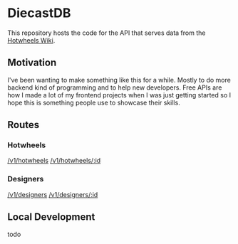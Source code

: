 # DiecastDB

This repository hosts the code for the API that serves data from the [Hotwheels Wiki](https://hotwheels.fandom.com/wiki/Hot_Wheels).

## Motivation

I've been wanting to make something like this for a while. Mostly to do more backend kind of programming and to help new developers. Free APIs are how I made a lot of my frontend projects when I was just getting started so I hope this is something people use to showcase their skills.

## Routes

### Hotwheels

[/v1/hotwheels](https://diecastdb.dev/v1/hotwheels)
[/v1/hotwheels/:id](https://diecastdb.dev/v1/hotwheels/1)

### Designers

[/v1/designers](https://diecastdb.dev/v1/designers)
[/v1/designers/:id](https://diecastdb.dev/v1/designers/1)

## Local Development

todo

